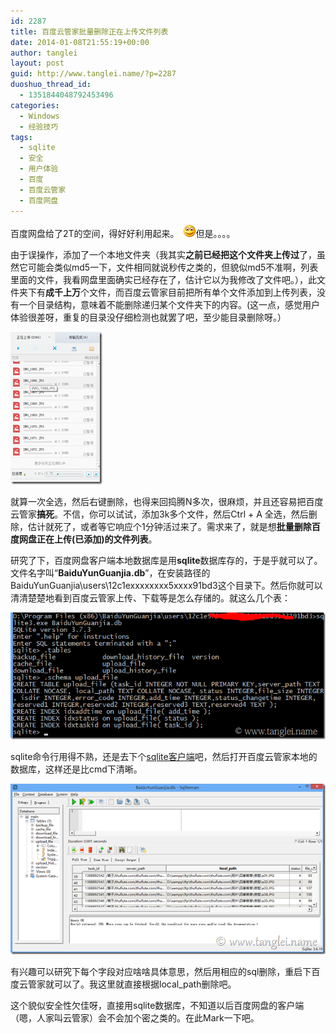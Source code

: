 ```yaml
---
id: 2287
title: 百度云管家批量删除正在上传文件列表
date: 2014-01-08T21:55:19+00:00
author: tanglei
layout: post
guid: http://www.tanglei.name/?p=2287
duoshuo_thread_id:
  - 1351844048792453496
categories:
  - Windows
  - 经验技巧
tags:
  - sqlite
  - 安全
  - 用户体验
  - 百度
  - 百度云管家
  - 百度网盘
---
```

百度网盘给了2T的空间，得好好利用起来。   <img class="wlEmoticon wlEmoticon-smile" style="border-style: none;" src="/wp-content/uploads/2014/01/wlEmoticon-smile.png" alt="微笑" />但是。。。。

由于误操作，添加了一个本地文件夹（我其实**之前已经把这个文件夹上传过**了，虽然它可能会类似md5一下，文件相同就说秒传之类的，但貌似md5不准啊，列表里面的文件，我看网盘里面确实已经存在了，估计它以为我修改了文件吧。），此文件夹下有**成千上万**个文件，而百度云管家目前把所有单个文件添加到上传列表，没有一个目录结构，意味着不能删除递归某个文件夹下的内容。(这一点，感觉用户体验很差呀，重复的目录没仔细检测也就罢了吧，至少能目录删除呀。）

[<img title="clip_image001" src="/wp-content/uploads/2014/01/clip_image001_thumb.png" alt="clip_image001"  />](/wp-content/uploads/2014/01/clip_image001.png)

就算一次全选，然后右键删除，也得来回捣腾N多次，很麻烦，并且还容易把百度云管家**搞死**。不信，你可以试试，添加3k多个文件，然后Ctrl + A 全选，然后删除，估计就死了，或者等它响应个1分钟活过来了。需求来了，就是想**批量删除百度网盘正在上传(已添加)的文件列表**。

研究了下，百度网盘客户端本地数据库是用**sqlite**数据库存的，于是乎就可以了。文件名字叫“**BaiduYunGuanjia.db**”，在安装路径的BaiduYunGuanjia\users\12c1exxxxxxxx5xxxx91bd3这个目录下。然后你就可以清清楚楚地看到百度云管家上传、下载等是怎么存储的。就这么几个表：

[<img title="image" src="/wp-content/uploads/2014/01/image_thumb.png" alt="image"  />](/wp-content/uploads/2014/01/image.png)

sqlite命令行用得不熟，还是去下个[sqlite客户端](http://sourceforge.net/projects/sqliteman/files/latest/download)吧，然后打开百度云管家本地的数据库，这样还是比cmd下清晰。

[<img title="image" src="/wp-content/uploads/2014/01/image_thumb1.png" alt="image"  />](/wp-content/uploads/2014/01/image1.png)

有兴趣可以研究下每个字段对应啥啥具体意思，然后用相应的sql删除，重启下百度云管家就可以了。我这里就直接根据local_path删除吧。

这个貌似安全性欠佳呀，直接用sqlite数据库，不知道以后百度网盘的客户端（嗯，人家叫云管家）会不会加个密之类的。在此Mark一下吧。
